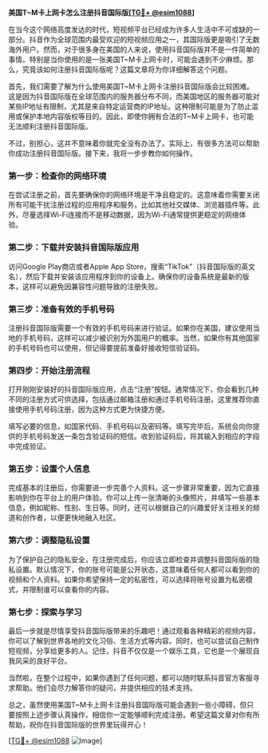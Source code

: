 **美国T~M卡上网卡怎么注册抖音国际版[[TG💪+ @esim1088](https://t.me/s/esim1088)]**

在当今这个网络高度发达的时代，短视频平台已经成为许多人生活中不可或缺的一部分。抖音作为全球范围内最受欢迎的短视频应用之一，其国际版更是吸引了无数海外用户。然而，对于很多身在美国的人来说，使用抖音国际版并不是一件简单的事情。特别是当你使用的是一张美国T~M卡上网卡时，可能会遇到不少麻烦。那么，究竟该如何注册抖音国际版呢？这篇文章将为你详细解答这个问题。

首先，我们需要了解为什么使用美国T~M卡上网卡注册抖音国际版会比较困难。这是因为抖音国际版在全球范围内的服务器分布不同，而美国地区的服务器可能对某些IP地址有限制，尤其是来自特定运营商的IP地址。这种限制可能是为了防止滥用或保护本地内容版权等目的。因此，即使你拥有合法的T~M卡上网卡，也可能无法顺利注册抖音国际版。

不过，别担心，这并不意味着你就完全没有办法了。实际上，有很多方法可以帮助你成功注册抖音国际版。接下来，我将一步步教你如何操作。

### 第一步：检查你的网络环境

在尝试注册之前，首先要确保你的网络环境是干净且稳定的。这意味着你需要关闭所有可能干扰注册过程的应用程序和服务，比如其他社交媒体、浏览器插件等。此外，尽量选择Wi-Fi连接而不是移动数据，因为Wi-Fi通常提供更稳定的网络体验。

### 第二步：下载并安装抖音国际版应用

访问Google Play商店或者Apple App Store，搜索“TikTok”（抖音国际版的英文名），然后下载并安装该应用程序到你的设备上。确保你的设备系统是最新的版本，这样可以避免因兼容性问题导致的注册失败。

### 第三步：准备有效的手机号码

注册抖音国际版需要一个有效的手机号码来进行验证。如果你在美国，建议使用当地的手机号码，这样可以减少被识别为外国用户的概率。当然，如果你有其他国家的手机号码也可以使用，但记得要提前准备好接收短信验证码。

### 第四步：开始注册流程

打开刚刚安装好的抖音国际版应用，点击“注册”按钮。通常情况下，你会看到几种不同的注册方式可供选择，包括通过邮箱注册和通过手机号码注册。这里推荐你直接使用手机号码注册，因为这种方式更为快捷方便。

填写必要的信息，如国家代码、手机号码以及密码等。填写完毕后，系统会向你提供的手机号码发送一条包含验证码的短信。收到验证码后，将其输入到相应的字段中完成验证。

### 第五步：设置个人信息

完成基本的注册后，你需要进一步完善个人资料。这一步骤非常重要，因为它直接影响到你在平台上的用户体验。你可以上传一张清晰的头像照片，并填写一些基本信息，例如昵称、性别、生日等。同时，还可以根据自己的兴趣爱好关注相关的频道和创作者，以便更快地融入社区。

### 第六步：调整隐私设置

为了保护自己的隐私安全，在注册完成后，你应该立即检查并调整抖音国际版的隐私设置。默认情况下，你的账号可能是公开状态，这意味着任何人都可以看到你的视频和个人资料。如果你希望保持一定的私密性，可以选择将账号设置为私密模式，并限制谁可以查看你的内容。

### 第七步：探索与学习

最后一步就是尽情享受抖音国际版带来的乐趣吧！通过观看各种精彩的视频内容，你可以了解到世界各地的文化习俗、生活方式等内容。同时，也可以尝试自己制作短视频，分享给更多的人。记住，抖音不仅仅是一个娱乐工具，它也是一个展现自我风采的良好平台。

当然啦，在整个过程中，如果你遇到了任何问题，都可以随时联系抖音官方客服寻求帮助。他们会尽力解答你的疑问，并提供相应的技术支持。

总之，虽然使用美国T~M卡上网卡注册抖音国际版可能会遇到一些小障碍，但只要按照上述步骤认真操作，相信你一定能够顺利完成注册。希望这篇文章对你有所帮助，祝你在抖音国际版的世界里玩得开心！

[[TG💪+ @esim1088](https://t.me/s/esim1088) ![Image](https://i.postimg.cc/4NQfJmqS/Snipaste-2025-05-13-00-14-12.png)]